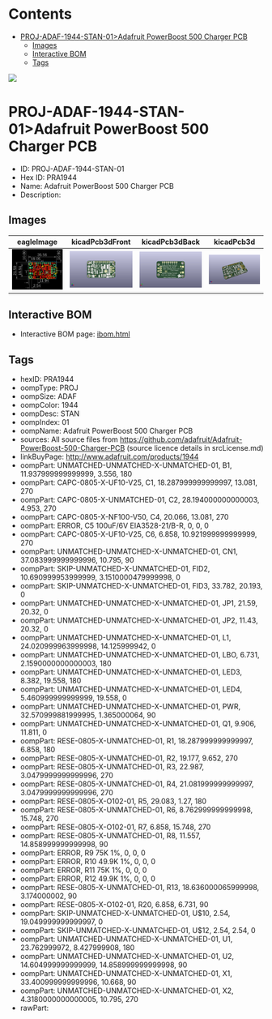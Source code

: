 



Contents
========

* [PROJ-ADAF-1944-STAN-01>Adafruit PowerBoost 500 Charger PCB](#proj-adaf-1944-stan-01adafruit-powerboost-500-charger-pcb)
	* [Images](#images)
	* [Interactive BOM](#interactive-bom)
	* [Tags](#tags)
  
![][im]
# PROJ-ADAF-1944-STAN-01>Adafruit PowerBoost 500 Charger PCB

- ID: PROJ-ADAF-1944-STAN-01
- Hex ID: PRA1944
- Name: Adafruit PowerBoost 500 Charger PCB
- Description: 

## Images
  
  

|eagleImage|kicadPcb3dFront|kicadPcb3dBack|kicadPcb3d|
| :---: | :---: | :---: | :---: |
|[![eagleImage](eagleImage_140.png)](eagleImage_600.png)|[![kicadPcb3dFront](kicadPcb3dFront_140.png)](kicadPcb3dFront_600.png)|[![kicadPcb3dBack](kicadPcb3dBack_140.png)](kicadPcb3dBack_600.png)|[![kicadPcb3d](kicadPcb3d_140.png)](kicadPcb3d_600.png)|

## Interactive BOM

- Interactive BOM page: [ibom.html](kicad/bom/ibom.html)

## Tags

- hexID: PRA1944
- oompType: PROJ
- oompSize: ADAF
- oompColor: 1944
- oompDesc: STAN
- oompIndex: 01
- oompName: Adafruit PowerBoost 500 Charger PCB
- sources: All source files from https://github.com/adafruit/Adafruit-PowerBoost-500-Charger-PCB (source licence details in srcLicense.md)
- linkBuyPage: http://www.adafruit.com/products/1944
- oompPart: UNMATCHED-UNMATCHED-X-UNMATCHED-01, B1, 11.937999999999999, 3.556, 180
- oompPart: CAPC-0805-X-UF10-V25, C1, 18.287999999999997, 13.081, 270
- oompPart: CAPC-0805-X-UNMATCHED-01, C2, 28.194000000000003, 4.953, 270
- oompPart: CAPC-0805-X-NF100-V50, C4, 20.066, 13.081, 270
- oompPart: ERROR, C5 100uF/6V EIA3528-21/B-R, 0, 0, 0
- oompPart: CAPC-0805-X-UF10-V25, C6, 6.858, 10.921999999999999, 270
- oompPart: UNMATCHED-UNMATCHED-X-UNMATCHED-01, CN1, 37.083999999999996, 10.795, 90
- oompPart: SKIP-UNMATCHED-X-UNMATCHED-01, FID2, 10.690999953999999, 3.1510000479999998, 0
- oompPart: SKIP-UNMATCHED-X-UNMATCHED-01, FID3, 33.782, 20.193, 0
- oompPart: UNMATCHED-UNMATCHED-X-UNMATCHED-01, JP1, 21.59, 20.32, 0
- oompPart: UNMATCHED-UNMATCHED-X-UNMATCHED-01, JP2, 11.43, 20.32, 0
- oompPart: UNMATCHED-UNMATCHED-X-UNMATCHED-01, L1, 24.020999963999998, 14.125999942, 0
- oompPart: UNMATCHED-UNMATCHED-X-UNMATCHED-01, LBO, 6.731, 2.1590000000000003, 180
- oompPart: UNMATCHED-UNMATCHED-X-UNMATCHED-01, LED3, 8.382, 19.558, 180
- oompPart: UNMATCHED-UNMATCHED-X-UNMATCHED-01, LED4, 5.460999999999999, 19.558, 0
- oompPart: UNMATCHED-UNMATCHED-X-UNMATCHED-01, PWR, 32.570999881999995, 1.365000064, 90
- oompPart: UNMATCHED-UNMATCHED-X-UNMATCHED-01, Q1, 9.906, 11.811, 0
- oompPart: RESE-0805-X-UNMATCHED-01, R1, 18.287999999999997, 6.858, 180
- oompPart: RESE-0805-X-UNMATCHED-01, R2, 19.177, 9.652, 270
- oompPart: RESE-0805-X-UNMATCHED-01, R3, 22.987, 3.0479999999999996, 270
- oompPart: RESE-0805-X-UNMATCHED-01, R4, 21.081999999999997, 3.0479999999999996, 270
- oompPart: RESE-0805-X-O102-01, R5, 29.083, 1.27, 180
- oompPart: RESE-0805-X-UNMATCHED-01, R6, 8.762999999999998, 15.748, 270
- oompPart: RESE-0805-X-O102-01, R7, 6.858, 15.748, 270
- oompPart: RESE-0805-X-UNMATCHED-01, R8, 11.557, 14.858999999999998, 90
- oompPart: ERROR, R9 75K 1%, 0, 0, 0
- oompPart: ERROR, R10 49.9K 1%, 0, 0, 0
- oompPart: ERROR, R11 75K 1%, 0, 0, 0
- oompPart: ERROR, R12 49.9K 1%, 0, 0, 0
- oompPart: RESE-0805-X-UNMATCHED-01, R13, 18.636000065999998, 3.174000002, 90
- oompPart: RESE-0805-X-O102-01, R20, 6.858, 6.731, 90
- oompPart: SKIP-UNMATCHED-X-UNMATCHED-01, U$10, 2.54, 19.049999999999997, 0
- oompPart: SKIP-UNMATCHED-X-UNMATCHED-01, U$12, 2.54, 2.54, 0
- oompPart: UNMATCHED-UNMATCHED-X-UNMATCHED-01, U1, 23.762999972, 8.427999908, 180
- oompPart: UNMATCHED-UNMATCHED-X-UNMATCHED-01, U2, 14.604999999999999, 14.858999999999998, 90
- oompPart: UNMATCHED-UNMATCHED-X-UNMATCHED-01, X1, 33.400999999999996, 10.668, 90
- oompPart: UNMATCHED-UNMATCHED-X-UNMATCHED-01, X2, 4.3180000000000005, 10.795, 270
- rawPart: 



[im]: kicadPcb3d_450.png
